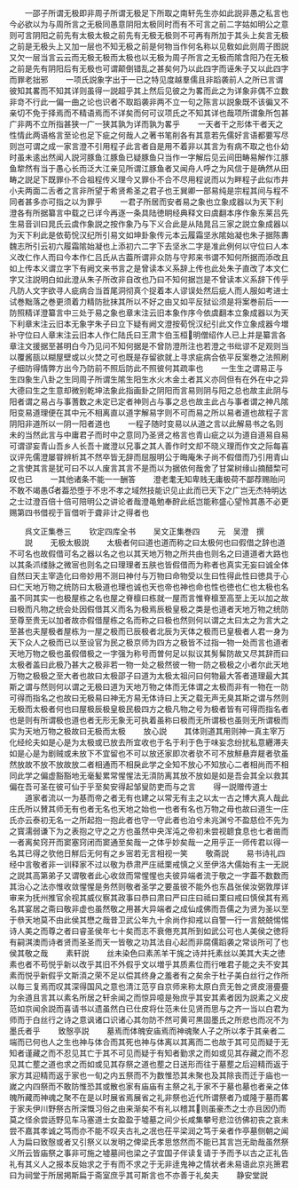 <!-- { "loadSidebar": true } -->
　　一邵子所谓无极即非周子所谓无极足下所取之南轩先生亦如此説非愚之私言也今必欲以为与周所言之无极同愚意阴阳太极同时而有不可言之前二字姑如明公之意则可言阴阳之前先有太极太极之前先有无极无极则不可再有所加于其头上矣言无极之前是无极头上又加一层也不知无极之前是何物当作何名称以见敎如此则周子图説又欠一层当言云云而无极无极而太极也以无极为周子所言之无极而隂含阳乃在无极之前是先有阴阳后有无极也可谓颠倒错乱之甚矣何乃以此四字而诬朱子又以此四字而罪老拙邪
　　一项氏説象字出于一已之特见度越羣儒且非蹈袭前人之所已言谓彼知其畧而不知其详则虽得一説超乎其上然后见彼之为畧而此之为详象非偶不立数非竒不行此一偏一曲之论也识者不取蹈袭非两不立一句之陈言以説象既不该徧又不亲切不免于择焉而不精语焉而不详矣而何可议项氏之不知其详也哉项所谓象所包甚广非两不立所指甚狭一广一狭其孰为详而孰为畧乎
　　一天者干之形体干者天之性情此两语格言至论也足下疵之何哉人之著书笔削各有其意若先儒好言语都要写尽则岂可谓之成一家言澄不引用程子此言者自是用不着非以其言为有病不取之也仆幼时虽未逺出然闻人説河豚鱼江豚鱼已疑豚鱼只当作一字解后见云间田畴易解作江豚鱼犂然有当于愚心长而泛大江亲见所谓江豚鱼者又闻舟人呼之为风信于是确然从田畴之説足下既罪仆不合祖程传义理今又罪仆不合不尽用程说而以为畔程子此似市井小夫两面二舌者之言非所望于希贤希圣之君子也王巽卿一部易纯是宗程其间与程不同者甚多亦可指之以为罪乎
　　一君子所居而安者易之象也立象成器以为天下利澄各有所据纂言中载之已详今再逐一条具陆徳眀经典释文曰虞翻本序作象东莱吕先生易音训曰晁氏云虞作象説之按作象乃与下义合此是从陆晁吕三家之説立象成器以为天下利此是依荀恱汉纪所引易文如坤卦象传元本云履霜坚氷隂始凝也朱子据陈夀魏志所引云初六履霜隂始凝也上添初六二字下去坚氷二字是准此例何以守位曰人本义改仁作人而曰今本作仁吕氏从古葢所谓非众防与守邦来书谓不知何所据而添改且如上传本义谓立字下有阙文来书言之是曾读本义系辞上传也此处朱子直改了本文仁字又注説明白如此澄从朱子所改非自改也乃曰不知何据岂是不曾读本义系辞下传乎凡防人文字欲寻人疵病合当首尾洞彻真个捉着本人谬误处然后疵人而人服如考进士试巻黜落之巻更须着力精防批抹其所以不好之由又如平反狱讼须是将案巻前后一一防照精详澄纂言中三处于易之象也章末注云旧本象作序今依虞翻本立象成器以为天下利章末注云旧本无象字朱子曰立下疑有阙文澄按荀恱汉纪引此文作立象成器今増补守位曰人章末注云旧本人作仁陆氏曰王肃卞伯玉桓明僧绍作人已上并是纂言各章注文援据至甚明白今乃见问不知何据是不曾防澄所注也若澄之书纰谬不足观则当以覆酱瓿以糊屋壁或以火焚之可也既是存留欲就上寻求疵病合依平反案巻之法照刷子细防得情弊方出今乃防前不照后防此不照彼何其疏率也
　　一生生之谓易正与生四象生八卦之生同周子所谓生隂生阳生水火木金土者其义亦同但有在外在中之异大德曰生之生意却微别乾坤法象此指画卦之阴阳而言易则阴与阳之总也故主此阴与阳者谓之易占与事蓍数之未定已定者神则占与事之总也故主此占与事者谓之神凡隂阳变易道理便在其中元不相离直以道字解易字则不可而易之所以易者道也故程子言阴阳非道所以一阴一阳者道也
　　一程子随时变易以从道之言以此解易书之名则未的当然此言与中庸君子而时中之意同乃圣贤之格言也青山疵之以为道自道易自易可谓谬妄青山吾乡人长吾十嵗澄以兄事之其人善作时文却不晓义理而作文之际每喜议评先儒澄屡甞辨析其不然卒皆无辞而屈服明公于晦庵朱子尚不假借而乃引用青山之言使其言是犹可曰不以人废言其言不是而以为据依何哉舍了甘棠树缘山摘醋棃可叹也已
　　一其他诸条不能一一酬答
　　澄老耄无知卑贱无庸极荷不鄙荐赐贻问不敢不竭愚者葢恐堕于不忠不孝之域然技能识见止此而已天下之广岂无杰特明达之士过澄百倍十倍可陪明公之讲论者哉澄黾勉奉酧此纸岂能称盛心望怜其愚不必更赐第四书借视于盲借听于聋非计之得者也












　　呉文正集巻三
　　钦定四库全书
　　吴文正集巻四
　　元　吴澄　撰
　　説
　　无极太极説
　　太极者何曰道也道而称之曰太极何也曰假借之辞也道不可名也故假借可名之器以名之也以其天地万物之所共由也则名之曰道道者大路也以其条沠缕脉之微宻也则名之曰理理者五肤也皆假借而为称者也真实无妄曰诚全体自然曰天主宰造化曰帝妙用不测曰神付与万物曰命物受以生曰性得此性曰徳具于心曰仁天地万物之统防曰太极道也理也诚也天也帝也神也命也性也徳也仁也太极也名虽不同其实一也极屋栋之名也屋之脊檩曰栋就一屋而言惟脊檩至高至上无以加之故曰极而凡物之统会处因假借其义而名为极焉辰极皇极之类是也道者天地万物之统防至尊至贵无以加者故亦假借屋栋之名而称之曰极也然则何以谓之太曰太之为言大之至甚也夫屋极者屋栋为一屋之极而已辰极者北辰为天体之极而已皇极者人君一身为天下众人之极而已以至设官为民之极京师为四方之极皆不过指一物一处而言也道者天地万物之极也虽假借极之一字强为称号而曽何足以拟议其髣髴防故又尽其辞而曰太极者盖曰此极乃甚大之极非若一物一处之极然彼一物一防之极极之小者尔此天地万物之极极之至大者也故曰太极邵子曰道为太极太祖问曰何物最大答者道理最大其斯之谓与然则何以谓之无极曰道为天地万物之体而无体谓之太极而非有一物在一防可得而指名之也故曰无极易曰神无方易无体诗曰上天之载无声无臭其斯之谓与然则无极而太极者何也曰屋极辰极皇极民极四方之极凡物之号为极者皆有可得而指名者也是则有所谓极也道也者无形无象无可执着虽称曰极而无所谓极也虽则无所谓极而实为天地万物之极故曰无极而太极
　　放心説
　　其体则道其用则神一真主宰万化经纶夫如是心是为太极或已放去所宜收也于名于利于色于味妄念纷扰私意纒滞夫如是心是为剧贼或未放下不宜留也不可以放还家即次者欤不可不放觧悬弃屣者欤虽然放故不放不放故放二者相通而不相戾此学之全知不放心不知放心二者相尚而不相同此学之偏虚豁豁地无毫髪累常惺惺法无湏防离其放不放如是如是吾会其全以救其偏在吾可圣在彼可仙于乎至矣安得起邹叟防吏而与之言
　　得一説赠传道士
　　道家者流以一为基而帝之者无有也建之以常无有主之以太一古之博大真人哉此庄氏所以賛其师无有也者无名也天地之始也一也者有名也万物之毋也故曰道生一庄氏亦云泰初无名一之所起抱一抱此者也守一守此者也泊兮未兆渊兮不盈慈俭不先为之寳濡弱谦下为之表抱之守之之方也虽然中央浑沌之帝初未尝视聼食息也七者凿而一者离矣窍开而窦塞窍闭而窦通至矣哉一之体乎妙矣哉一之用乎正一师传君以得一名其已得之欤他日觧后无何有之乡宻若无言相视一笑
　　敬斋説
　　易书诗礼四经中言敬者非一训释家不过以敬为恭肃严庄祗栗戒慎之义至伊洛大儒始有主一无説之説其高第弟子又谓敬者此心收敛而常惺惺也夫彼异端者流于敬之一字葢不数数而其治心之法亦惟收敛惺惺是务然则敬者圣学之要虽彼不能外也东昌张侯汝弼敦厚详审来为抚州推官余视其威仪察其政事曰恭曰肃曰严曰庄曰祗曰栗曰戒曰慎侯其有焉名其宴居之斋曰敬非虚也虽然敬之用甚大异端者之成仙成佛而吾儒之为贤为圣以至于叅天地莫不由此侯其懋之哉昔卫武公年九十余尚作抑戒以自警一行一言兢兢惕惕诗人美之而尊之者曰睿圣侯年七十矣而志不衰倦充其所到如武公可也人美侯之徳将有嗣淇澳而诗者贤而圣圣而天一皆敬之功其法自心起而非腐儒蹈袭之常谈所可了也侯其敬之哉
　　素轩説
　　丝未染色曰素羔羊干旄之诗并托素丝以美其大夫之徳素也者不苟悦乎新以改乎其旧不外假乎文以増乎其质素位而行唯君子能之夫不安其素而悦乎新假乎文斯湏之荣不足以偿其终身之羞者有之矣余于杜子美白丝行之作所以毎三复焉而叹其深得国风之意也清江范亨自京师来称太原白贲无咎之贤皮溍亹亹为余道且言其以素名所居之轩余闻之而惊异噫是殆庶乎其安其素者因为説素之义皮范如京闻余説而喜请书以遗虽然白已仕皮将仕范未仕见贤而思与之齐一当以白君为师而于白丝行之诗之意讽诸口识诸心其勿防不然可黄可黒固墨氏之所悲也而况不为墨氏者乎
　　致慤亭説
　　墓焉而体魄安庙焉而神魂聚人子之所以孝于其亲者二端而已何也人之生也神与体合而其死也神与体离以其离而二也故于其可见而疑于无知者谨藏之而不忍见其亡于其不可见而疑于有知者勤求之而如或见其存藏之而不忍见其亡塟之道也求之而如或见其存祭之道也塟之日送形而往于墓塟之后迎精而返于家方其迎精而返于家也一旬之内五祭而不为数惟恐其未聚也及其除丧而迁于庙也一嵗之内四祭而不敢防惟恐其或散也家有庙庙有主祭之礼于家不于墓也墓也者亲之体魄所藏而神魂之聚不在是以时展省焉展省之礼非祭也近代所谓祭者乃或隆于墓而畧于家夫伊川野祭古所深慨习俗之由来渐矣不有礼以稽其则虽豪杰之士亦且因仍而莫之怪余尝适野见车马塞道士女盈盈于墟墓之间少长咸集攀号悲泣彷佛初丧之哀未尝不嘉其孝诚之笃而亦不能不叹夫古礼之冺也茌平梁润之笃于亲者作亭墓侧朝之闻人为扁曰致慤或者又引祭义以发明之俾梁氏孝思悠然而不能已其言岂无助哉虽然祭义所云皆庙祭之事非可施之墟墓间也梁之子宜国子伴读复请于予而予以古之正礼告礼有其义人之报本反始求之于有而不求之于无非逹鬼神之情状者未易语此京兆箫君曰为祠堂于所居掲斯扁于斋室庶乎其可斯言也不亦善于礼矣夫
　　静安堂説
